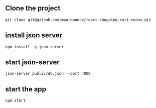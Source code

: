 ## Clone the project
`git clone git@github.com:mauroponce/react-shopping-cart-redux.git`

## install json server
`npm install -g json-server`

## start json-server
`json-server public/db.json --port 4000`

## start the app
`npm start`

